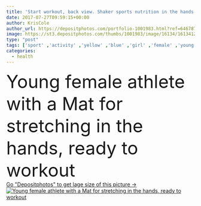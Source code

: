 ```yaml
---
title: 'Start workout, back view. Shaker sports nutrition in the hands'
date: 2017-07-27T09:59:15+00:00
author: KrisCole
author_url: https://depositphotos.com/portfolio-1001983.html?ref=64678756
image: https://st3.depositphotos.com/thumbs/1001983/image/16134/161341280/api_thumb_450.jpg?forcejpeg=true
type: "post"
tags: ['sport' ,'activity' ,'yellow' ,'blue' ,'girl' ,'female' ,'young' ,'morning' ,'water' ,'cute' ,'sports' ,'energy' ,'health' ,'protein' ,'drink' ,'nutrition' ,'hands' ,'hold' ,'active' ,'woman' ,'lifestyle' ,'fitness' ,'gym' ,'gymnastics' ,'exercise' ,'fluid' ,'attractive' ,'athlete' ,'training' ,'sneakers' ,'mat' ,'Stretching' ,'athletic' ,'energetic' ,'supplements' ,'trainer' ,'coach' ,'shaker' ,'young adult' ,'Healthy Lifestyle' ,'Warming Up' ,'lace up' ,'sports nutrition' ,'ready training' ]
categories: 
  - health
---
```

<div aling="center">
            <font size="60"> Young female athlete with a Mat for stretching in the hands, ready to workout</font>   
</div>
<div>
    <a href='https://st3.depositphotos.com/thumbs/1001983/image/16134/161341280/api_thumb_450.jpg?forcejpeg=true?ref=64678756' target=_blank > Go "Depositphotos" to get lage size of this picture ->
        <img href='https://st3.depositphotos.com/thumbs/1001983/image/16134/161341280/api_thumb_450.jpg?forcejpeg=true?ref=64678756' src='https://st3.depositphotos.com/1001983/16134/i/950/depositphotos_161341280-stock-photo-start-workout-back-view-shaker.jpg?forcejpeg=true' alt='Young female athlete with a Mat for stretching in the hands, ready to workout' >
    </a>
</div>
